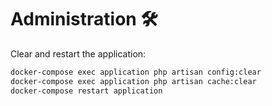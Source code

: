 # Administration 🛠️
Clear and restart the application:
```bash
docker-compose exec application php artisan config:clear
docker-compose exec application php artisan cache:clear
docker-compose restart application
```